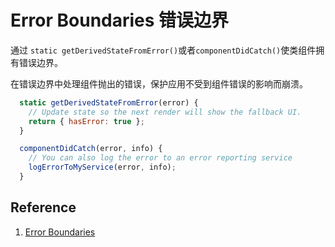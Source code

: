 # Error Boundaries 错误边界

通过 `static getDerivedStateFromError()`或者`componentDidCatch()`使类组件拥有错误边界。

在错误边界中处理组件抛出的错误，保护应用不受到组件错误的影响而崩溃。

```javascript
  static getDerivedStateFromError(error) {
    // Update state so the next render will show the fallback UI.
    return { hasError: true };
  }

  componentDidCatch(error, info) {
    // You can also log the error to an error reporting service
    logErrorToMyService(error, info);
  }
```

## Reference

1. [Error Boundaries](https://reactjs.org/docs/error-boundaries.html)
